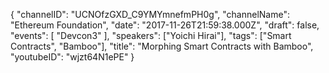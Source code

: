 {
    "channelID": "UCNOfzGXD_C9YMYmnefmPH0g",
    "channelName": "Ethereum Foundation",
    "date": "2017-11-26T21:59:38.000Z",
    "draft": false,
    "events": [
        "Devcon3"
    ],
    "speakers": ["Yoichi Hirai"],
    "tags": ["Smart Contracts", "Bamboo"],
    "title": "Morphing Smart Contracts with Bamboo",
    "youtubeID": "wjzt64N1ePE"
}
